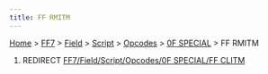 ```yaml
---
title: FF RMITM
---
```


[Home](/Main%20Page.md) > [FF7](/FF7.md) > [Field](/FF7/Field.md) > [Script](/FF7/Field/Script.md) > [Opcodes](/FF7/Field/Script/Opcodes.md) > [0F SPECIAL](/FF7/Field/Script/Opcodes/0F%20SPECIAL.md) > FF RMITM

1.  REDIRECT [FF7/Field/Script/Opcodes/0F SPECIAL/FF CLITM][]

  [FF7/Field/Script/Opcodes/0F SPECIAL/FF CLITM]: /FF7/Field/Script/Opcodes/0F%20SPECIAL/FF%20CLITM.md
    "wikilink"

